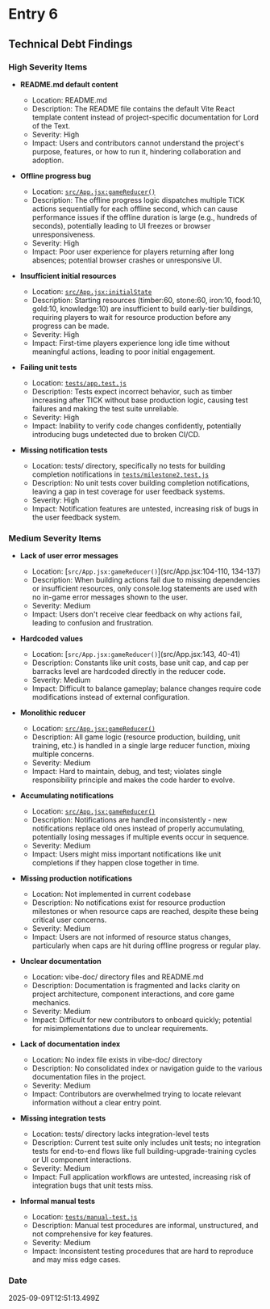 # Entry 6

## Technical Debt Findings

### High Severity Items

- **README.md default content**
  - Location: README.md
  - Description: The README file contains the default Vite React template content instead of project-specific documentation for Lord of the Text.
  - Severity: High
  - Impact: Users and contributors cannot understand the project's purpose, features, or how to run it, hindering collaboration and adoption.

- **Offline progress bug**
  - Location: [`src/App.jsx:gameReducer()`](src/App.jsx:195-213)
  - Description: The offline progress logic dispatches multiple TICK actions sequentially for each offline second, which can cause performance issues if the offline duration is large (e.g., hundreds of seconds), potentially leading to UI freezes or browser unresponsiveness.
  - Severity: High
  - Impact: Poor user experience for players returning after long absences; potential browser crashes or unresponsive UI.

- **Insufficient initial resources**
  - Location: [`src/App.jsx:initialState`](src/App.jsx:8-15)
  - Description: Starting resources (timber:60, stone:60, iron:10, food:10, gold:10, knowledge:10) are insufficient to build early-tier buildings, requiring players to wait for resource production before any progress can be made.
  - Severity: High
  - Impact: First-time players experience long idle time without meaningful actions, leading to poor initial engagement.

- **Failing unit tests**
  - Location: [`tests/app.test.js`](tests/app.test.js)
  - Description: Tests expect incorrect behavior, such as timber increasing after TICK without base production logic, causing test failures and making the test suite unreliable.
  - Severity: High
  - Impact: Inability to verify code changes confidently, potentially introducing bugs undetected due to broken CI/CD.

- **Missing notification tests**
  - Location: tests/ directory, specifically no tests for building completion notifications in [`tests/milestone2.test.js`](tests/milestone2.test.js)
  - Description: No unit tests cover building completion notifications, leaving a gap in test coverage for user feedback systems.
  - Severity: High
  - Impact: Notification features are untested, increasing risk of bugs in the user feedback system.

### Medium Severity Items

- **Lack of user error messages**
  - Location: [`src/App.jsx:gameReducer()`](src/App.jsx:104-110, 134-137)
  - Description: When building actions fail due to missing dependencies or insufficient resources, only console.log statements are used with no in-game error messages shown to the user.
  - Severity: Medium
  - Impact: Users don't receive clear feedback on why actions fail, leading to confusion and frustration.

- **Hardcoded values**
  - Location: [`src/App.jsx:gameReducer()`](src/App.jsx:143, 40-41)
  - Description: Constants like unit costs, base unit cap, and cap per barracks level are hardcoded directly in the reducer code.
  - Severity: Medium
  - Impact: Difficult to balance gameplay; balance changes require code modifications instead of external configuration.

- **Monolithic reducer**
  - Location: [`src/App.jsx:gameReducer()`](src/App.jsx:43-186)
  - Description: All game logic (resource production, building, unit training, etc.) is handled in a single large reducer function, mixing multiple concerns.
  - Severity: Medium
  - Impact: Hard to maintain, debug, and test; violates single responsibility principle and makes the code harder to evolve.

- **Accumulating notifications**
  - Location: [`src/App.jsx:gameReducer()`](src/App.jsx:85)
  - Description: Notifications are handled inconsistently - new notifications replace old ones instead of properly accumulating, potentially losing messages if multiple events occur in sequence.
  - Severity: Medium
  - Impact: Users might miss important notifications like unit completions if they happen close together in time.

- **Missing production notifications**
  - Location: Not implemented in current codebase
  - Description: No notifications exist for resource production milestones or when resource caps are reached, despite these being critical user concerns.
  - Severity: Medium
  - Impact: Users are not informed of resource status changes, particularly when caps are hit during offline progress or regular play.

- **Unclear documentation**
  - Location: vibe-doc/ directory files and README.md
  - Description: Documentation is fragmented and lacks clarity on project architecture, component interactions, and core game mechanics.
  - Severity: Medium
  - Impact: Difficult for new contributors to onboard quickly; potential for misimplementations due to unclear requirements.

- **Lack of documentation index**
  - Location: No index file exists in vibe-doc/ directory
  - Description: No consolidated index or navigation guide to the various documentation files in the project.
  - Severity: Medium
  - Impact: Contributors are overwhelmed trying to locate relevant information without a clear entry point.

- **Missing integration tests**
  - Location: tests/ directory lacks integration-level tests
  - Description: Current test suite only includes unit tests; no integration tests for end-to-end flows like full building-upgrade-training cycles or UI component interactions.
  - Severity: Medium
  - Impact: Full application workflows are untested, increasing risk of integration bugs that unit tests miss.

- **Informal manual tests**
  - Location: [`tests/manual-test.js`](tests/manual-test.js)
  - Description: Manual test procedures are informal, unstructured, and not comprehensive for key features.
  - Severity: Medium
  - Impact: Inconsistent testing procedures that are hard to reproduce and may miss edge cases.

### Date
2025-09-09T12:51:13.499Z